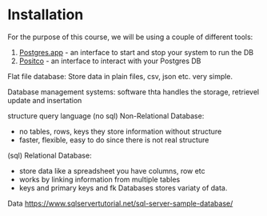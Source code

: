 # Installation

For the purpose of this course, we will be using a couple of different tools:

1. [Postgres.app](https://postgresapp.com/downloads.html) - an interface to start and stop your system to run the DB
2. [Positco](https://eggerapps.at/postico/) - an interface to interact with your Postgres DB



Flat file database:
Store data in plain files, csv, json etc. very simple. 

Database management systems:
software thta handles the storage, retrievel update and insertation

structure query language
(no sql)
Non-Relational Database:
- no tables, rows, keys they store information without structure
- faster, flexible, easy to do since there is not real structure

(sql)
Relational Database:
- store data like a spreadsheet you have columns, row etc
- works by linking information from multiple tables
- keys and primary keys and fk
Databases stores variaty of data.

Data
https://www.sqlservertutorial.net/sql-server-sample-database/

